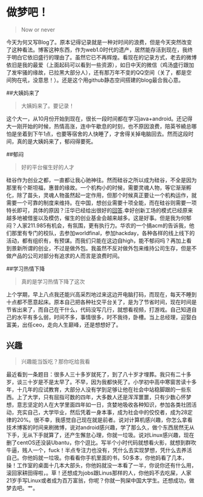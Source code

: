 # 做梦吧！
>Now or never

今天为何又写Blog了。原本记得记录就是一种对时间的浪费，但是今天突然改变了这种看法。博客这种东西，作为web1.0时代的遗产，居然能存活到现在，我终于明白它依旧盛行的理由了。虽然它已不再辉煌。看现在的记录方式，老去的微博依旧是我的最爱（上面起码可以看到一些资源），如日中天的微信（鸡汤盛行跟加了发牢骚的缘故，已拉黑大部分人），还有那万年不变的QQ空间（关了，都是空间狗在吼，没意思！）。还是这个用github静态空间搭建的blog最合我心意。

##大姨妈来了
>大姨妈来了。要记录！

这个大一，从10月份开始到现在，很长一段时间都在学习java+android。还记得大一刚开始的时候，热情高涨，连中午歇息的时刻，也不原因浪费，陪英爷繞总哪怕是坐着到下午1点，也要等宿舍的人快睡了，才舍得关掉电脑回去。然而这段时间，真的是大姨妈来了，郁闷得要死。

##郁闷
>好的平台催生好的人才

硅谷作为创业之都，一直都让我心驰神往。然而硅谷之所以成为硅谷，不全是因为那里有个斯坦福，惠普的缘故。一个机构小的时候，需要灵魂人物，等它渐渐孵化，除了苗头，灵魂人物虽然起一定作用，但那个时候真正要让一个机构运作，就需要一个可靠的制度来维持。在中国，想创业需要十项全能，而在硅谷则需要一项特长即可，具体的原因？汪华已经给出很好的[回答][1].幸好创新工场的模式已经原来越多地被借鉴以及模仿，催生的创业基金会越来越多。这是好事。但是我为何郁闷？人家211.985有机会，有氛围，更有执行力。华农的一个搞acm的告诉我，他们那里有专门的校队，去参加worldfinal，参加hackday，各种各样的线上线下的活动，都有组织有，有预谋。而我们只能在这边自high，能不郁闷吗？再加上看到景新所谓的创业，不过是做外包。我虽然不反对做外包来维持公司生存，但是不做产品的公司对部分有追求的人而言是浪费时间。

##学习热情下降
>真的是学习热情下降了这次

上个学期，早上八点我还能兴高采烈地过来这边开电脑打码，而现在，每天不睡到十点都不愿意起床。原本自己把各种社交平台关了，是为了节省时间，现在时间是节省出来了，而自己在干什么，代码没写几行，就想看视频，打游戏。自己知道自己的水平有多么弱，时间不多，事情很多，时不我待，卧槽。当上总经理，迎娶白富美，出任ceo，走向人生巅峰，还是想想好了。

## 兴趣
>兴趣能当饭吃？那你吃给我看

最近看到一条题目：很多人三十多岁就死了，到了八十岁才埋葬。我只有二十多岁，谈三十岁是不是太早了。不早，因为我都快死了。小学初中高中寒窗苦读十多年，十几年的应试教育，大部分人没有学到足够让他在社会中站稳脚跟的一些东西。上了大学，只有屈指可数的四年，大多数人还是浑浑噩噩，只有少数心怀梦想，意志坚定的人在大学里面四年如一日，贪婪地吸收各种知识，参加各类社团活动，充实自己，大学毕业，然后凭着一身本事，成为社会中的佼佼者，成为28定律的20%。很不幸，我感觉自己现在就是前者。说对计算机感兴趣，你怎么拿看技术博客的时间来刷微博，说对android感兴趣，学了那么久，做个东西居然无从下手，无从下手就算了，还产生懈怠心理，你就一垃圾。说对Linux感兴趣，现在删了centOS还没装Ubantu，你个逗比。写半个小时代码就想看火影，就想到群吹牛逼，贱人一个，fuck！半点专注力也没有，凭什么去实现梦想，凭什么去养活自己。你他妈就一垃圾。你看看你手机里面的书，50多本，你他妈看了几本，操！工作室的桌面十几本大部头，你他妈就没一本看了一半，你说你还有什么用，滚回家耕田得啦，。草！还想成为jobs跟Linus那样的人，你他妈不去吃屎，人家21岁手写Linux或者成为百万富翁，你呢？你就一狗屎中国大学生。还想成功，做梦去吧。艹。





  [1]: http://v.ifeng.com/news/tech/201407/01f1cb1a-af3e-49a4-8a05-9ff57ec7dd15.shtml